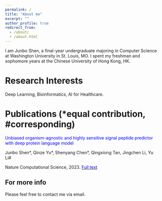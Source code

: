 ```yaml
---
permalink: /
title: "About me"
excerpt: ""
author_profile: true
redirect_from: 
  - /about/
  - /about.html
---
```


I am Junbo Shen, a final-year undergraduate majoring in Computer Science at Washington University in St. Louis, MO. I spent my freshman and sophomore years at the Chinese University of Hong Kong, HK.

Research Interests
======
Deep Learning, Bioinformatics, AI for Healthcare.

Publications (*equal contribution, #corresponding)
======
<span style="color:blue;">Unbiased organism-agnostic and highly sensitive signal peptide predictor with deep protein language model </span>

Junbo Shen\*, Qinze Yu\*, Shenyang Chen\*, Qingxiong Tan, Jingchen Li, Yu Li\#  

Nature Computational Science, 2023. [<span style="color:blue;">Full text </span>](https://rdcu.be/dtupB)

For more info
------
Please feel free to contact me via email.
